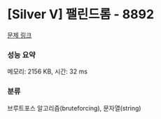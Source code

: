 # [Silver V] 팰린드롬 - 8892 

[문제 링크](https://www.acmicpc.net/problem/8892) 

### 성능 요약

메모리: 2156 KB, 시간: 32 ms

### 분류

브루트포스 알고리즘(bruteforcing), 문자열(string)

